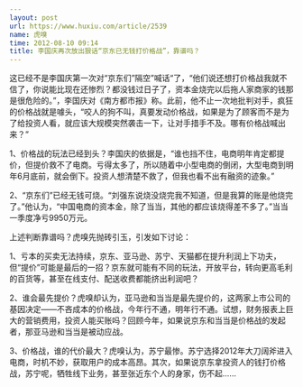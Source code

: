 ```yaml
---
layout: post
url: https://www.huxiu.com/article/2539
name: 虎嗅
time: 2012-08-10 09:14
title: 李国庆再次放出狠话“京东已无钱打价格战”，靠谱吗？
---
```

这已经不是李国庆第一次对“京东们”隔空”喊话“了，“他们说还想打价格战我就不信了，你说能比现在还惨烈？都没钱过日子了，资本金烧完以后拖人家商家的钱那是很危险的。”，李国庆对《南方都市报》称。此前，他不止一次地批判对手，疯狂的价格战就是噱头，“咬人的狗不叫，真要发动价格战，如果是为了顾客而不是为了给投资人看，就应该大规模突然袭击一下，让对手措手不及。哪有价格战喊出来？”

1、价格战的玩法已经到头？李国庆的依据是，“谁也挡不住，电商明年肯定都提价，但提价救不了电商。亏得太多了，所以随着中小型电商的倒闭，大型电商到明年6月底前，就会倒下。投资人想清楚不救了，但我也看不出有融资的迹象。”

2、“京东们”已经无钱可烧。“刘强东说烧没烧完我不知道，但是我算的账是他烧完了。”他认为，“中国电商的资本金，除了当当，其他的都应该烧得差不多了。”当当一季度净亏9950万元。

上述判断靠谱吗？虎嗅先抛砖引玉，引发如下讨论：

1、亏本的买卖无法持续，京东、亚马逊、苏宁、天猫都在提升利润上下功夫，但“提价”可能是最后的一招？京东就可能有不同的玩法，开放平台，转向更高毛利的百货等，甚至在线支付、配送收费都能挤出利润吧？

2、谁会最先提价？虎嗅却认为，亚马逊和当当是最先提价的，这两家上市公司的基因决定——不吝成本的价格战，今年行不通，明年行不通。试想，财务报表上巨大的营销费用，投资人能买账吗？回顾今年，如果说京东和当当是价格战的发起者，那亚马逊和当当是被动应战。

3、价格战，谁的代价最大？虎嗅认为，苏宁最惨。苏宁选择2012年大刀阔斧进入电商，时机不妙，获取用户的成本高昂。其次，如果说京东拿投资人的钱打价格战，苏宁呢，牺牲线下业务，甚至张近东个人的身家，伤不起......

